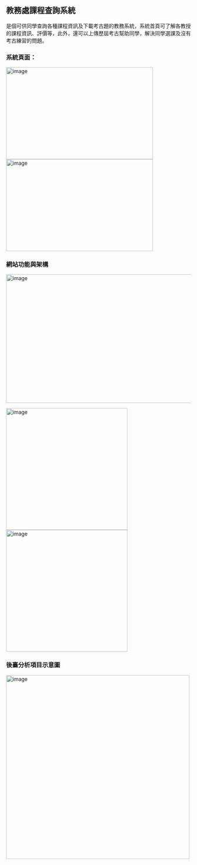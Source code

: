 ## 教務處課程查詢系統

是個可供同學查詢各種課程資訊及下載考古題的教務系統，系統首頁可了解各教授的課程資訊、評價等，此外，還可以上傳歷屆考古幫助同學，解決同學選課及沒有考古練習的問題。<br/>

### 系統頁面：
<img width="400" height="250" alt="image" src="https://github.com/weilin0323/phpFinalProject/assets/51693471/efbe4141-7de1-4efe-95b7-240501427ecb">
<img width="400" height="250" alt="image" src="https://github.com/weilin0323/phpFinalProject/assets/51693471/d3ed3a4d-fc4e-4472-98dc-aab08c9f69b5">

### 網站功能與架構
<img width="510" height="350" alt="image" src="https://github.com/weilin0323/phpFinalProject/assets/51693471/9b9fd69b-fdf4-4d89-b5e7-2ad2a270eac4"><br/>

<img width="331" alt="image" src="https://github.com/weilin0323/phpFinalProject/assets/51693471/c7254762-e08d-48cd-ad32-c8ec4a705e55">

<img width="331" alt="image" src="https://github.com/weilin0323/phpFinalProject/assets/51693471/864a9967-a09e-4ea9-aaa9-965ddf0af147">

### 後臺分析項目示意圖
<img width="500" alt="image" src="https://github.com/weilin0323/phpFinalProject/assets/51693471/f256dfd4-8c2a-4f46-96ea-4b3d9c429995">






